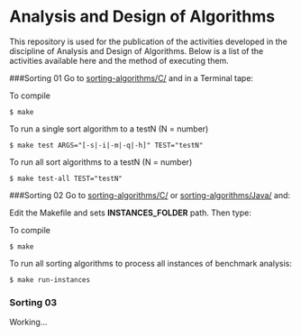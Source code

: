 # Analysis and Design of Algorithms

This repository is used for the publication of the activities developed in the discipline of Analysis and Design of Algorithms. Below is a list of the activities available here and the method of executing them.

###Sorting 01
Go to [sorting-algorithms/C/](https://github.com/jorismar/APA-Algorithms/tree/master/sorting-algorithms/C) and in a Terminal tape:

To compile
```
$ make
```
To run a single sort algorithm to a testN (N = number)
```
$ make test ARGS="[-s|-i|-m|-q|-h]" TEST="testN"
```
To run all sort algorithms to a testN (N = number)
```
$ make test-all TEST="testN"
```
###Sorting 02
Go to [sorting-algorithms/C/](https://github.com/jorismar/APA-Algorithms/tree/master/sorting-algorithms/C) or 
[sorting-algorithms/Java/](https://github.com/jorismar/APA-Algorithms/tree/master/sorting-algorithms/Java) and:

Edit the Makefile and sets **INSTANCES_FOLDER** path. Then type:

To compile
```
$ make
```
To run all sorting algorithms to process all instances of benchmark analysis:
```
$ make run-instances
```

### Sorting 03

Working...

